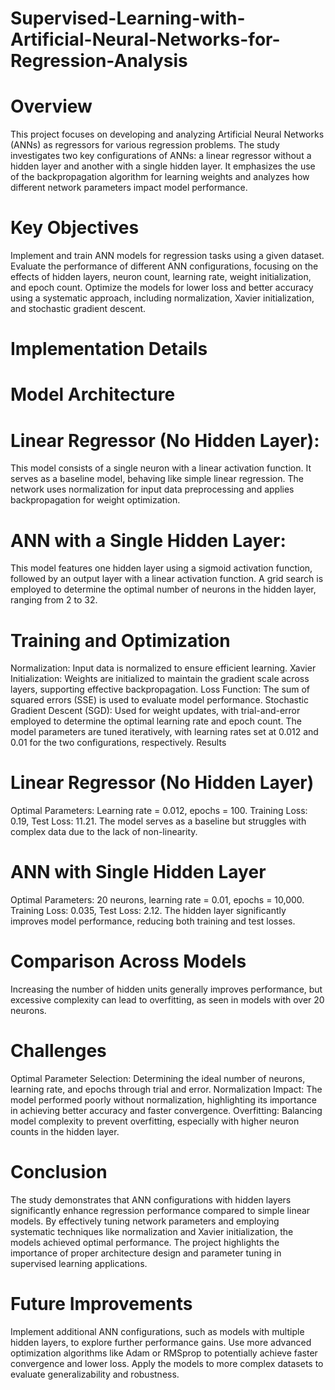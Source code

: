 # Supervised-Learning-with-Artificial-Neural-Networks-for-Regression-Analysis
# Overview
This project focuses on developing and analyzing Artificial Neural Networks (ANNs) as regressors for various regression problems. The study investigates two key configurations of ANNs: a linear regressor without a hidden layer and another with a single hidden layer. It emphasizes the use of the backpropagation algorithm for learning weights and analyzes how different network parameters impact model performance.

# Key Objectives
Implement and train ANN models for regression tasks using a given dataset.
Evaluate the performance of different ANN configurations, focusing on the effects of hidden layers, neuron count, learning rate, weight initialization, and epoch count.
Optimize the models for lower loss and better accuracy using a systematic approach, including normalization, Xavier initialization, and stochastic gradient descent.
# Implementation Details
# Model Architecture
# Linear Regressor (No Hidden Layer):
This model consists of a single neuron with a linear activation function. It serves as a baseline model, behaving like simple linear regression.
The network uses normalization for input data preprocessing and applies backpropagation for weight optimization.
# ANN with a Single Hidden Layer:
This model features one hidden layer using a sigmoid activation function, followed by an output layer with a linear activation function.
A grid search is employed to determine the optimal number of neurons in the hidden layer, ranging from 2 to 32.
# Training and Optimization
Normalization: Input data is normalized to ensure efficient learning.
Xavier Initialization: Weights are initialized to maintain the gradient scale across layers, supporting effective backpropagation.
Loss Function: The sum of squared errors (SSE) is used to evaluate model performance.
Stochastic Gradient Descent (SGD): Used for weight updates, with trial-and-error employed to determine the optimal learning rate and epoch count.
The model parameters are tuned iteratively, with learning rates set at 0.012 and 0.01 for the two configurations, respectively.
Results
# Linear Regressor (No Hidden Layer)

Optimal Parameters: Learning rate = 0.012, epochs = 100.
Training Loss: 0.19, Test Loss: 11.21.
The model serves as a baseline but struggles with complex data due to the lack of non-linearity.
# ANN with Single Hidden Layer

Optimal Parameters: 20 neurons, learning rate = 0.01, epochs = 10,000.
Training Loss: 0.035, Test Loss: 2.12.
The hidden layer significantly improves model performance, reducing both training and test losses.
# Comparison Across Models

Increasing the number of hidden units generally improves performance, but excessive complexity can lead to overfitting, as seen in models with over 20 neurons.
# Challenges
Optimal Parameter Selection: Determining the ideal number of neurons, learning rate, and epochs through trial and error.
Normalization Impact: The model performed poorly without normalization, highlighting its importance in achieving better accuracy and faster convergence.
Overfitting: Balancing model complexity to prevent overfitting, especially with higher neuron counts in the hidden layer.
# Conclusion
The study demonstrates that ANN configurations with hidden layers significantly enhance regression performance compared to simple linear models. By effectively tuning network parameters and employing systematic techniques like normalization and Xavier initialization, the models achieved optimal performance. The project highlights the importance of proper architecture design and parameter tuning in supervised learning applications.

# Future Improvements
Implement additional ANN configurations, such as models with multiple hidden layers, to explore further performance gains.
Use more advanced optimization algorithms like Adam or RMSprop to potentially achieve faster convergence and lower loss.
Apply the models to more complex datasets to evaluate generalizability and robustness.
